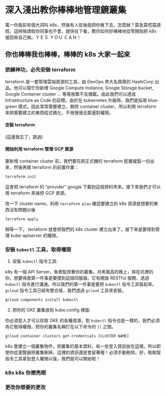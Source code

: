 # 深入淺出教你棒棒地管理鏡叢集

萬一你面前有個大洞叫 k8s，然後有人從後面把你推下去，怎麼辦？莫急莫慌莫請假，這時候請假你同事也不會，趕快往下看，教你如何好棒棒地從零開始把 k8s 接回來自己做。ＹＥＳ ＹＯＵ ＣＡＮ！

## 你也棒棒我也棒棒，棒棒的 k8s 大家一起來

### 欲練神功，必先安裝 terraform

terraform 是一套管理雲端資源的工具，由 DevOps 界大名鼎鼎的 HashiCorp 出品。他可以幫忙你新增 Google Compute Instance, Google Storage bucket, Google Container cluster ... 等等族繁不及備載。由此我們可以達成 Infrastructure as Code 的目標。由於在 kubernetes 升級時，我們是採用 blue-green 模式。因此常常需要建立、刪除 container cluster，所以利用 terraform 來把需要建立的東西程式碼化，不用慢慢去那邊對權限。

#### 安裝 terraform

(這邊我忘了，跳過)

#### 開始利用 terraform 管理 GCP 資源

要新增 container cluster 前，我們要先把正式機的 terraform 配置複製一份出來，然後再做 terraform 的前置作業：

```bash
terraform init
```
這會把 terraform 的 "provider" google 下載到這個資料夾來。接下來我們才可以用 terraform 來操控 GCP 資源。

改一下 cluster name，利用 `terraform plan` 確認要建立的 k8s 資源是想要的東西沒有問題以後
```bash
terraform apply
```

稍等一下， terraform 就會把我們的 k8s cluster 建立出來了。接下來是要得到管理 kube-apiserver 的權限。

### 安裝 `kubectl` 工具，取得權限

1. 安裝 `kubectl` 指令工具:

k8s 有一個 API Server，負責監控著你的叢集。月黑風高的晚上，摔在坑裡的你，想要得救第一件事是要摸到這個伺服器。它有開放 RESTful 服務，透過 `kubectl` 指令進行溝通。所以我們的第一件事是要把 `kubectl` 指令工具裝起來。`gcloud` 指令工具已經有整合版，我們透過 `gcloud` 工具來安裝。

```bash
gcloud components install kubectl
```

2. 把你的 GKE 叢集放到 kube.config 裡面:

你必須登入才可以存取 GKE 的各種資源，對 `kubectl` 指令也是一樣的，我們必須為它取得權限。把你的叢集名稱打在以下命令的 `[]` 之間。
```bash
gcloud container clusters get-credentials [CLUSTER NAME]
```

k8s 會建立一個叢集物件，把叢集的基本資料，和一些登入資訊放在這裡。所以即使你從瀏覽器把叢集刪掉，這裡的資訊還是會留著喔！必須手動刪除。好，剛剛幫指令工具拿到登入權限以後，我們就可以開始啦！

### k8s k8s 你擦亮眼

### 更改你想要的更改
